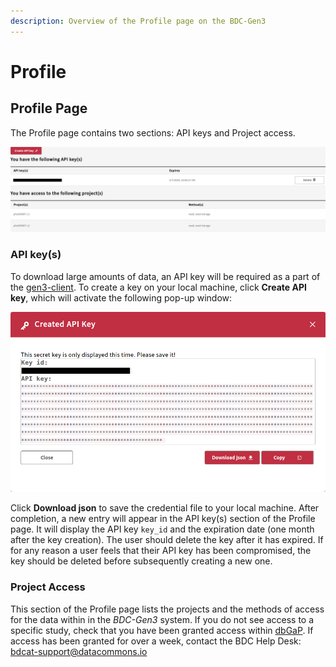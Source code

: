 ```yaml
---
description: Overview of the Profile page on the BDC-Gen3
---
```


# Profile

## Profile Page

The Profile page contains two sections: API keys and Project access.

![Profile page with an active key and access to projects](<../../../.gitbook/assets/Screenshot_2020-02-06 https preprod gen3 biodatacatalyst nhlbi nih gov.png>)

### API key(s)

To download large amounts of data, an API key will be required as a part of the [gen3-client](https://gen3.org/resources/user/gen3-client/). To create a key on your local machine, click **Create API key**, which will activate the following pop-up window:

![API key creation pop-up window](<../../../.gitbook/assets/Screenshot_2020-02-06 https preprod gen3 biodatacatalyst nhlbi nih gov(1).png>)

Click **Download json** to save the credential file to your local machine. After completion, a new entry will appear in the API key(s) section of the Profile page. It will display the API key `key_id` and the expiration date (one month after the key creation). The user should delete the key after it has expired. If for any reason a user feels that their API key has been compromised, the key should be deleted before subsequently creating a new one.

### Project Access

This section of the Profile page lists the projects and the methods of access for the data within in the _BDC-Gen3_ system. If you do not see access to a specific study, check that you have been granted access within [dbGaP](https://www.ncbi.nlm.nih.gov/gap/). If access has been granted for over a week, contact the BDC Help Desk: bdcat-support@datacommons.io
